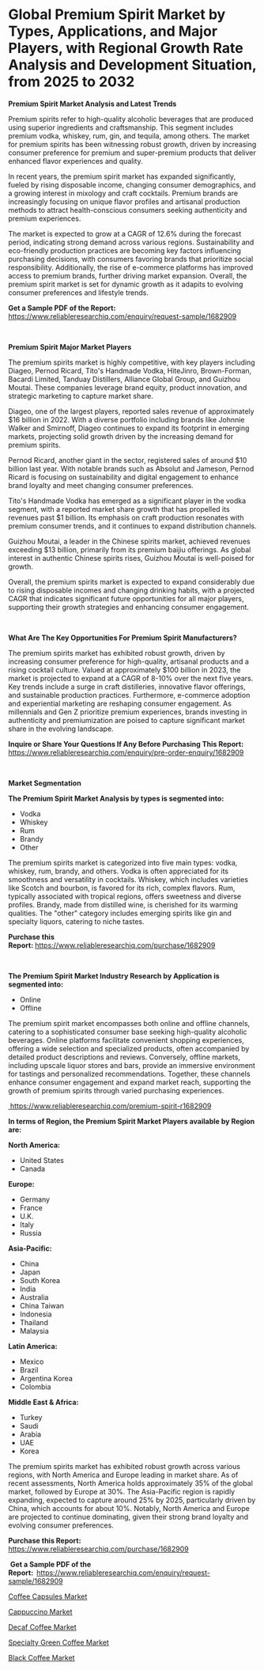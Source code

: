 <p><h1>Global Premium Spirit Market by Types, Applications, and Major Players, with Regional Growth Rate Analysis and Development Situation, from 2025 to 2032</h1></p><p><strong>Premium Spirit Market Analysis and Latest Trends</strong></p>
<p><p>Premium spirits refer to high-quality alcoholic beverages that are produced using superior ingredients and craftsmanship. This segment includes premium vodka, whiskey, rum, gin, and tequila, among others. The market for premium spirits has been witnessing robust growth, driven by increasing consumer preference for premium and super-premium products that deliver enhanced flavor experiences and quality.</p><p>In recent years, the premium spirit market has expanded significantly, fueled by rising disposable income, changing consumer demographics, and a growing interest in mixology and craft cocktails. Premium brands are increasingly focusing on unique flavor profiles and artisanal production methods to attract health-conscious consumers seeking authenticity and premium experiences. </p><p>The market is expected to grow at a CAGR of 12.6% during the forecast period, indicating strong demand across various regions. Sustainability and eco-friendly production practices are becoming key factors influencing purchasing decisions, with consumers favoring brands that prioritize social responsibility. Additionally, the rise of e-commerce platforms has improved access to premium brands, further driving market expansion. Overall, the premium spirit market is set for dynamic growth as it adapits to evolving consumer preferences and lifestyle trends.</p></p>
<p><strong>Get a Sample PDF of the Report:&nbsp;</strong> <a href="https://www.reliableresearchiq.com/enquiry/request-sample/1682909?utm_campaign=1900&utm_medium=2&utm_source=Github&utm_content=ia&utm_term=07042025&utm_id=premium-spirit">https://www.reliableresearchiq.com/enquiry/request-sample/1682909</a></p>
<p>&nbsp;</p>
<p><strong>Premium Spirit Major Market Players</strong></p>
<p><p>The premium spirits market is highly competitive, with key players including Diageo, Pernod Ricard, Tito's Handmade Vodka, HiteJinro, Brown-Forman, Bacardi Limited, Tanduay Distillers, Alliance Global Group, and Guizhou Moutai. These companies leverage brand equity, product innovation, and strategic marketing to capture market share. </p><p>Diageo, one of the largest players, reported sales revenue of approximately $16 billion in 2022. With a diverse portfolio including brands like Johnnie Walker and Smirnoff, Diageo continues to expand its footprint in emerging markets, projecting solid growth driven by the increasing demand for premium spirits.</p><p>Pernod Ricard, another giant in the sector, registered sales of around $10 billion last year. With notable brands such as Absolut and Jameson, Pernod Ricard is focusing on sustainability and digital engagement to enhance brand loyalty and meet changing consumer preferences.</p><p>Tito's Handmade Vodka has emerged as a significant player in the vodka segment, with a reported market share growth that has propelled its revenues past $1 billion. Its emphasis on craft production resonates with premium consumer trends, and it continues to expand distribution channels.</p><p>Guizhou Moutai, a leader in the Chinese spirits market, achieved revenues exceeding $13 billion, primarily from its premium baijiu offerings. As global interest in authentic Chinese spirits rises, Guizhou Moutai is well-poised for growth.</p><p>Overall, the premium spirits market is expected to expand considerably due to rising disposable incomes and changing drinking habits, with a projected CAGR that indicates significant future opportunities for all major players, supporting their growth strategies and enhancing consumer engagement.</p></p>
<p>&nbsp;</p>
<p><strong>What Are The Key Opportunities For Premium Spirit Manufacturers?</strong></p>
<p><p>The premium spirits market has exhibited robust growth, driven by increasing consumer preference for high-quality, artisanal products and a rising cocktail culture. Valued at approximately $100 billion in 2023, the market is projected to expand at a CAGR of 8-10% over the next five years. Key trends include a surge in craft distilleries, innovative flavor offerings, and sustainable production practices. Furthermore, e-commerce adoption and experiential marketing are reshaping consumer engagement. As millennials and Gen Z prioritize premium experiences, brands investing in authenticity and premiumization are poised to capture significant market share in the evolving landscape.</p></p>
<p><strong>Inquire or Share Your Questions If Any Before Purchasing This Report:</strong> <a href="https://www.reliableresearchiq.com/enquiry/pre-order-enquiry/1682909?utm_campaign=1900&utm_medium=2&utm_source=Github&utm_content=ia&utm_term=07042025&utm_id=premium-spirit">https://www.reliableresearchiq.com/enquiry/pre-order-enquiry/1682909</a></p>
<p>&nbsp;</p>
<p><strong>Market Segmentation</strong></p>
<p><strong>The Premium Spirit Market Analysis by types is segmented into:</strong></p>
<p><ul><li>Vodka</li><li>Whiskey</li><li>Rum</li><li>Brandy</li><li>Other</li></ul></p>
<p><p>The premium spirits market is categorized into five main types: vodka, whiskey, rum, brandy, and others. Vodka is often appreciated for its smoothness and versatility in cocktails. Whiskey, which includes varieties like Scotch and bourbon, is favored for its rich, complex flavors. Rum, typically associated with tropical regions, offers sweetness and diverse profiles. Brandy, made from distilled wine, is cherished for its warming qualities. The "other" category includes emerging spirits like gin and specialty liquors, catering to niche tastes.</p></p>
<p><strong>Purchase this Report:&nbsp;</strong><a href="https://www.reliableresearchiq.com/purchase/1682909?utm_campaign=1900&utm_medium=2&utm_source=Github&utm_content=ia&utm_term=07042025&utm_id=premium-spirit">https://www.reliableresearchiq.com/purchase/1682909</a></p>
<p>&nbsp;</p>
<p><strong>The Premium Spirit Market Industry Research by Application is segmented into:</strong></p>
<p><ul><li>Online</li><li>Offline</li></ul></p>
<p><p>The premium spirit market encompasses both online and offline channels, catering to a sophisticated consumer base seeking high-quality alcoholic beverages. Online platforms facilitate convenient shopping experiences, offering a wide selection and specialized products, often accompanied by detailed product descriptions and reviews. Conversely, offline markets, including upscale liquor stores and bars, provide an immersive environment for tastings and personalized recommendations. Together, these channels enhance consumer engagement and expand market reach, supporting the growth of premium spirits through varied purchasing experiences.</p></p>
<p><a href="https://www.reliableresearchiq.com/premium-spirit-r1682909?utm_campaign=1900&utm_medium=2&utm_source=Github&utm_content=ia&utm_term=07042025&utm_id=premium-spirit">&nbsp;https://www.reliableresearchiq.com/premium-spirit-r1682909</a></p>
<p><strong>In terms of Region, the Premium Spirit Market Players available by Region are:</strong></p>
<p>
    <p> <strong> North America: </strong>
        <ul>
            <li>United States</li>
            <li>Canada</li>
        </ul>
        </p> 
    <p> <strong> Europe: </strong>
        <ul>
            <li>Germany</li>
            <li>France</li>
            <li>U.K.</li>
            <li>Italy</li>
            <li>Russia</li>
        </ul>
        </p> 
    <p> <strong> Asia-Pacific: </strong>
        <ul>
            <li>China</li>
            <li>Japan</li>
            <li>South Korea</li>
            <li>India</li>
            <li>Australia</li>
            <li>China Taiwan</li>
            <li>Indonesia</li>
            <li>Thailand</li>
            <li>Malaysia</li>
        </ul>
        </p> 
    <p> <strong> Latin America: </strong>
        <ul>
            <li>Mexico</li>
            <li>Brazil</li>
            <li>Argentina Korea</li>
            <li>Colombia</li>
        </ul>
        </p> 
    <p> <strong> Middle East & Africa: </strong>
        <ul>
            <li>Turkey</li>
            <li>Saudi</li>
            <li>Arabia</li>
            <li>UAE</li>
            <li>Korea</li>
        </ul>
    </p>
    </p>
<p><p>The premium spirits market has exhibited robust growth across various regions, with North America and Europe leading in market share. As of recent assessments, North America holds approximately 35% of the global market, followed by Europe at 30%. The Asia-Pacific region is rapidly expanding, expected to capture around 25% by 2025, particularly driven by China, which accounts for about 10%. Notably, North America and Europe are projected to continue dominating, given their strong brand loyalty and evolving consumer preferences.</p></p>
<p><strong>Purchase this Report: </strong><a href="https://www.reliableresearchiq.com/purchase/1682909?utm_campaign=1900&utm_medium=2&utm_source=Github&utm_content=ia&utm_term=07042025&utm_id=premium-spirit">https://www.reliableresearchiq.com/purchase/1682909</a></p>
<p>&nbsp;<strong>Get a Sample PDF of the Report:&nbsp;&nbsp;</strong><a href="https://www.reliableresearchiq.com/enquiry/request-sample/1682909?utm_campaign=1900&utm_medium=2&utm_source=Github&utm_content=ia&utm_term=07042025&utm_id=premium-spirit">https://www.reliableresearchiq.com/enquiry/request-sample/1682909</a></p>
<p><strong></strong></p>
<p><p><a href="https://github.com/kanetaerkid/Market-Research-Report-List-1/blob/main/coffee-capsules-market.md?utm_campaign=1900&utm_medium=2&utm_source=Github&utm_content=ia&utm_term=07042025&utm_id=premium-spirit">Coffee Capsules Market</a></p><p><a href="https://github.com/ayondaylos/Market-Research-Report-List-1/blob/main/cappuccino-market.md?utm_campaign=1900&utm_medium=2&utm_source=Github&utm_content=ia&utm_term=07042025&utm_id=premium-spirit">Cappuccino Market</a></p><p><a href="https://github.com/madethkijori/Market-Research-Report-List-1/blob/main/decaf-coffee-market.md?utm_campaign=1900&utm_medium=2&utm_source=Github&utm_content=ia&utm_term=07042025&utm_id=premium-spirit">Decaf Coffee Market</a></p><p><a href="https://github.com/leoustolja/Market-Research-Report-List-1/blob/main/specialty-green-coffee-market.md?utm_campaign=1900&utm_medium=2&utm_source=Github&utm_content=ia&utm_term=07042025&utm_id=premium-spirit">Specialty Green Coffee Market</a></p><p><a href="https://github.com/bichukapac/Market-Research-Report-List-1/blob/main/black-coffee-market.md?utm_campaign=1900&utm_medium=2&utm_source=Github&utm_content=ia&utm_term=07042025&utm_id=premium-spirit">Black Coffee Market</a></p></p>